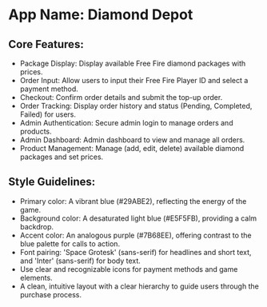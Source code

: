# **App Name**: Diamond Depot

## Core Features:

- Package Display: Display available Free Fire diamond packages with prices.
- Order Input: Allow users to input their Free Fire Player ID and select a payment method.
- Checkout: Confirm order details and submit the top-up order.
- Order Tracking: Display order history and status (Pending, Completed, Failed) for users.
- Admin Authentication: Secure admin login to manage orders and products.
- Admin Dashboard: Admin dashboard to view and manage all orders.
- Product Management: Manage (add, edit, delete) available diamond packages and set prices.

## Style Guidelines:

- Primary color: A vibrant blue (#29ABE2), reflecting the energy of the game.
- Background color: A desaturated light blue (#E5F5FB), providing a calm backdrop.
- Accent color: An analogous purple (#7B68EE), offering contrast to the blue palette for calls to action.
- Font pairing: 'Space Grotesk' (sans-serif) for headlines and short text, and 'Inter' (sans-serif) for body text.
- Use clear and recognizable icons for payment methods and game elements.
- A clean, intuitive layout with a clear hierarchy to guide users through the purchase process.